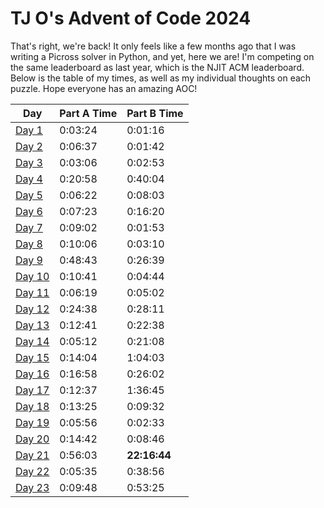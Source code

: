 # TJ O's Advent of Code 2024

That's right, we're back! It only feels like a few months ago that I was writing a Picross solver in Python, and yet, here we are! I'm competing on the same leaderboard as last year, which is the NJIT ACM leaderboard. Below is the table of my times, as well as my individual thoughts on each puzzle. Hope everyone has an amazing AOC!

| Day | Part A Time | Part B Time |
|---|---|---|
| [Day 1](notes/01.md) | 0:03:24 | 0:01:16 |
| [Day 2](notes/02.md) | 0:06:37 | 0:01:42 |
| [Day 3](notes/03.md) | 0:03:06 | 0:02:53 |
| [Day 4](notes/04.md) | 0:20:58 | 0:40:04 |
| [Day 5](notes/05.md) | 0:06:22 | 0:08:03 |
| [Day 6](notes/06.md) | 0:07:23 | 0:16:20 |
| [Day 7](notes/07.md) | 0:09:02 | 0:01:53 |
| [Day 8](notes/08.md) | 0:10:06 | 0:03:10 |
| [Day 9](notes/09.md) | 0:48:43 | 0:26:39 |
| [Day 10](notes/10.md) | 0:10:41 | 0:04:44 |
| [Day 11](notes/11.md) | 0:06:19 | 0:05:02 |
| [Day 12](notes/12.md) | 0:24:38 | 0:28:11 |
| [Day 13](notes/13.md) | 0:12:41 | 0:22:38 |
| [Day 14](notes/14.md) | 0:05:12 | 0:21:08 |
| [Day 15](notes/15.md) | 0:14:04 | 1:04:03 |
| [Day 16](notes/16.md) | 0:16:58 | 0:26:02 |
| [Day 17](notes/17.md) | 0:12:37 | 1:36:45 |
| [Day 18](notes/18.md) | 0:13:25 | 0:09:32 |
| [Day 19](notes/19.md) | 0:05:56 | 0:02:33 |
| [Day 20](notes/20.md) | 0:14:42 | 0:08:46 |
| [Day 21](notes/21.md) | 0:56:03 | **22:16:44** |
| [Day 22](notes/22.md) | 0:05:35 | 0:38:56 |
| [Day 23](notes/23.md) | 0:09:48 | 0:53:25 |